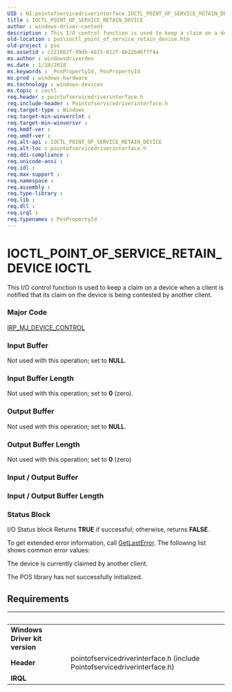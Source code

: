 ```yaml
---
UID : NI:pointofservicedriverinterface.IOCTL_POINT_OF_SERVICE_RETAIN_DEVICE
title : IOCTL_POINT_OF_SERVICE_RETAIN_DEVICE
author : windows-driver-content
description : This I/O control function is used to keep a claim on a device when a client is notified that its claim on the device is being contested by another client.
old-location : pos\ioctl_point_of_service_retain_device.htm
old-project : pos
ms.assetid : c221862f-99db-4815-812f-8b22b46fff4a
ms.author : windowsdriverdev
ms.date : 1/10/2018
ms.keywords : _PosPropertyId, PosPropertyId
ms.prod : windows-hardware
ms.technology : windows-devices
ms.topic : ioctl
req.header : pointofservicedriverinterface.h
req.include-header : Pointofservicedriverinterface.h
req.target-type : Windows
req.target-min-winverclnt : 
req.target-min-winversvr : 
req.kmdf-ver : 
req.umdf-ver : 
req.alt-api : IOCTL_POINT_OF_SERVICE_RETAIN_DEVICE
req.alt-loc : pointofservicedriverinterface.h
req.ddi-compliance : 
req.unicode-ansi : 
req.idl : 
req.max-support : 
req.namespace : 
req.assembly : 
req.type-library : 
req.lib : 
req.dll : 
req.irql : 
req.typenames : PosPropertyId
---
```


# IOCTL_POINT_OF_SERVICE_RETAIN_DEVICE IOCTL
This I/O control function is used to keep a claim on a device when a client is notified that its claim on the device is being contested by another client.

### Major Code
[IRP_MJ_DEVICE_CONTROL](xref:"https://docs.microsoft.com/en-us/windows-hardware/drivers/kernel/irp-mj-device-control")

### Input Buffer
Not used with this operation; set to <b>NULL</b>.

### Input Buffer Length
Not used with this operation; set to <b>0</b> (zero).

### Output Buffer
Not used with this operation; set to <b>NULL</b>.

### Output Buffer Length
Not used with this operation; set to <b>0</b> (zero)

### Input / Output Buffer
<text></text>

### Input / Output Buffer Length
<text></text>

### Status Block
I/O Status block
Returns <b>TRUE</b> if successful; otherwise, returns <b>FALSE</b>.

To get extended error information, call <a href="http://go.microsoft.com/fwlink/p/?LinkId=316871">GetLastError</a>. The following list shows common error values: 



The device is currently claimed by another client.

The POS library has not successfully initialized.


## Requirements
| &nbsp; | &nbsp; |
| ---- |:---- |
| **Windows Driver kit version** |  |
| **Header** | pointofservicedriverinterface.h (include Pointofservicedriverinterface.h) |
| **IRQL** |  |
